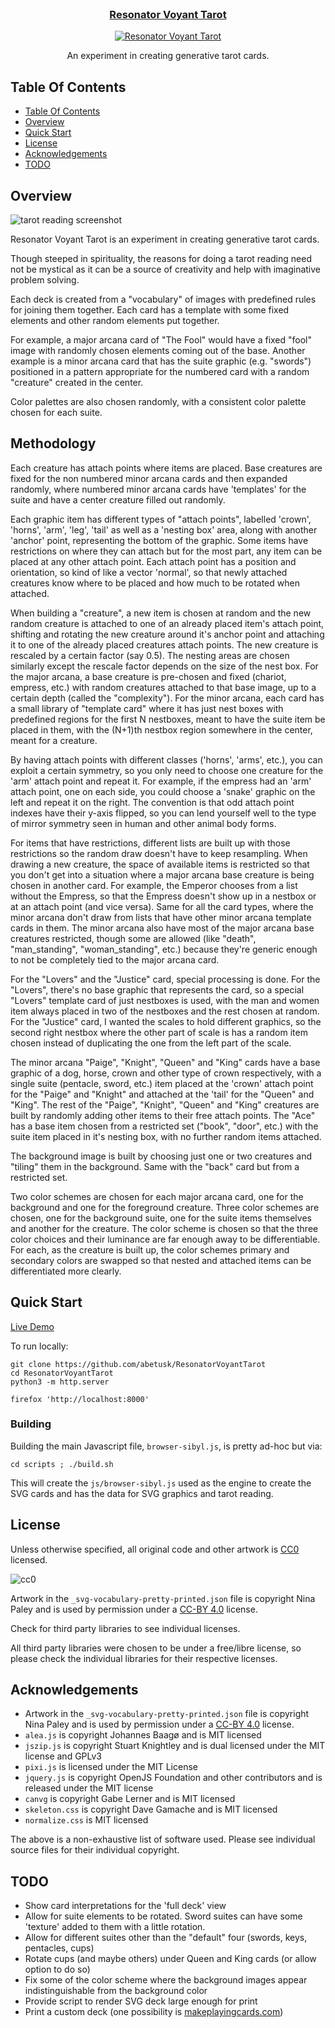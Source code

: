 <br />

<p align="center">

  <h3 align="center">
    <a href='https://abetusk.github.io/ResonatorVoyantTarot'>Resonator Voyant Tarot</a>
  </h3>

  <p align="center">
    <a href='https://abetusk.github.io/ResonatorVoyantTarot'><img src="images/rvt_hdr.gif" alt="Resonator Voyant Tarot" ></a>
  </p>


  <p align="center">
    An experiment in creating generative tarot cards.
  </p>

</p>


## Table Of Contents

- [Table Of Contents](#table-of-contents)
- [Overview](#overview)
- [Quick Start](#quick-start)
- [License](#license)
- [Acknowledgements](#acknowledgements)
- [TODO](#todo)

## Overview

![tarot reading screenshot](images/rvt_screenshot.png)

Resonator Voyant Tarot is an experiment in creating generative tarot cards.

Though steeped in spirituality, the reasons for doing a tarot reading need
not be mystical as it can be a source of creativity and help with
imaginative problem solving.

Each deck is created from a "vocabulary" of images with predefined rules
for joining them together.
Each card has a template with some fixed
elements and other random elements put together.

For example, a major arcana card of "The Fool" would have a fixed "fool"
image with randomly chosen elements coming out of the base. Another
 example is a minor arcana card that has the suite graphic (e.g.
"swords") positioned in a pattern appropriate for the numbered card
with a random "creature" created in the center.

Color palettes are also chosen randomly, with a consistent color
palette chosen for each suite. 

## Methodology

Each creature has attach points where items are placed.
Base creatures
are fixed for the non numbered minor arcana cards and then expanded
randomly, where numbered minor arcana cards have 'templates' for the
suite and have a center creature filled out randomly.

Each graphic item has different types of "attach points", labelled 'crown', 
'horns', 'arm', 'leg', 'tail' as well as a 'nesting box' area, along with 
another 'anchor' point, representing the bottom of the graphic.
Some items have 
restrictions on where they can attach but for the most part, any item can be 
placed at any other attach point.
Each attach point has a position and 
orientation, so kind of like a vector 'normal', so that newly attached 
creatures know where to be placed and how much to be rotated when attached.

When building a "creature", a new item is chosen at random and the new random 
creature is attached to one of an already placed item's attach point, shifting 
and rotating the new creature around it's anchor point and attaching it to one 
of the already placed creatures attach points.
The new creature is rescaled by 
a certain factor (say 0.5).
The nesting areas are chosen similarly except the 
rescale factor depends on the size of the nest box.
For the major arcana, a base creature is pre-chosen and fixed (chariot, 
empress, etc.) with random creatures attached to that base image, up to a 
certain depth (called the "complexity").
For the minor arcana, each card has a 
small library of "template card" where it has just nest boxes with predefined 
regions for the first N nestboxes, meant to have the suite item be placed in 
them, with the (N+1)th nestbox region somewhere in the center, meant for a 
creature.

By having attach points with different classes ('horns', 'arms', etc.), you can 
exploit a certain symmetry, so you only need to choose one creature for the 
'arm' attach point and repeat it.
For example, if the empress had an 'arm' 
attach point, one on each side, you could choose a 'snake' graphic on the left 
and repeat it on the right.
The convention is that odd attach point indexes 
have their y-axis flipped, so you can lend yourself well to the type of mirror 
symmetry seen in human and other animal body forms.

For items that have restrictions, different lists are built up with those 
restrictions so the random draw doesn't have to keep resampling.
When drawing a 
new creature, the space of available items is restricted so that you don't get 
into a situation where a major arcana base creature is being chosen in another 
card.
For example, the Emperor chooses from a list without the Empress, so that 
the Empress doesn't show up in a nestbox or at an attach point (and vice 
versa).
Same for all the card types, where the minor arcana don't draw from 
lists that have other minor arcana template cards in them.
The minor arcana 
also have most of the major arcana base creatures restricted, though some are 
allowed (like "death", "man_standing", "woman_standing", etc.) because they're 
generic enough to not be completely tied to the major arcana card.

For the "Lovers" and the "Justice" card, special processing is done.
For the 
"Lovers", there's no base graphic that represents the card, so a special 
"Lovers" template card of just nestboxes is used, with the man and women item 
always placed in two of the nestboxes and the rest chosen at random.
For the 
"Justice" card, I wanted the scales to hold different graphics, so the second 
right nestbox where the other part of scale is has a random item chosen instead 
of duplicating the one from the left part of the scale.

The minor arcana "Paige", "Knight", "Queen" and "King" cards have a base graphic
of a dog, horse, crown and other type of crown respectively, with a single suite
(pentacle, sword, etc.) item placed at the 'crown' attach point for the "Paige"
and "Knight" and attached at the 'tail' for the "Queen" and "King".
The rest of
the "Paige", "Knight", "Queen" and "King" creatures are built by randomly adding
other items to their free attach points.
The "Ace" has a base item chosen from a
restricted set ("book", "door", etc.) with the suite item placed in it's nesting
box, with no further random items attached.

The background image is built by choosing just one or two creatures and "tiling" 
them in the background.
Same with the "back" card but from a restricted set.

Two color schemes are chosen for each major arcana card, one for the background 
and one for the foreground creature.
Three color schemes are chosen, one for 
the background suite, one for the suite items themselves and another for the 
creature.
The color scheme is chosen so that the three color choices and their 
luminance are far enough away to be differentiable.
For each, as the creature 
is built up, the color schemes primary and secondary colors are swapped so that 
nested and attached items can be differentiated more clearly.


## Quick Start

[Live Demo](https://abetusk.github.io/ResonatorVoyantTarot/)

To run locally:

```
git clone https://github.com/abetusk/ResonatorVoyantTarot
cd ResonatorVoyantTarot
python3 -m http.server
```

```
firefox 'http://localhost:8000'
```

### Building

Building the main Javascript file, `browser-sibyl.js`, is pretty ad-hoc but
via:

```
cd scripts ; ./build.sh
```

This will create the `js/browser-sibyl.js` used as the engine to create the SVG
cards and has the data for SVG graphics and tarot reading.


## License

Unless otherwise specified, all original code and other artwork
is [CC0](https://creativecommons.org/publicdomain/zero/1.0/) licensed.

![cc0](images/cc0_88x31.png)

Artwork in the `_svg-vocabulary-pretty-printed.json` file is copyright Nina Paley and is
used by permission under a [CC-BY 4.0](https://creativecommons.org/licenses/by/4.0/) license.

Check for third party libraries to see individual licenses.

All third party libraries were chosen to be under a free/libre license, so please
check the individual libraries for their respective licenses.

## Acknowledgements

* Artwork in the `_svg-vocabulary-pretty-printed.json` file is copyright Nina Paley and is used by permission under a [CC-BY 4.0](https://creativecommons.org/licenses/by/4.0/) license.
* `alea.js` is copyright Johannes Baagø and is MIT licensed
* `jszip.js` is copyright Stuart Knightley and is dual licensed under the MIT license and GPLv3
* `pixi.js` is licensed under the MIT License
* `jquery.js` is copyright OpenJS Foundation and other contributors and is released under the MIT license
* `canvg` is copyright Gabe Lerner and is MIT licensed
* `skeleton.css` is copyright Dave Gamache and is MIT licensed
* `normalize.css` is MIT licensed

The above is a non-exhaustive list of software used.
Please see individual source files for their individual copyright.


## TODO

* Show card interpretations for the 'full deck' view
* Allow for suite elements to be rotated. Sword suites can have some 'texture' added to them with a little rotation.
* Allow for different suites other than the "default" four (swords, keys, pentacles, cups)
* Rotate cups (and maybe others) under Queen and King cards (or allow option to do so)
* Fix some of the color scheme where the background images appear indistinguishable from the background color
* Provide script to render SVG deck large enough for print
* Print a custom deck (one possibility is [makeplayingcards.com](https://www.makeplayingcards.com/promotional/personalized-tarot-cards.html))
